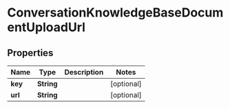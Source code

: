 

# ConversationKnowledgeBaseDocumentUploadUrl


## Properties

| Name | Type | Description | Notes |
|------------ | ------------- | ------------- | -------------|
|**key** | **String** |  |  [optional] |
|**url** | **String** |  |  [optional] |




